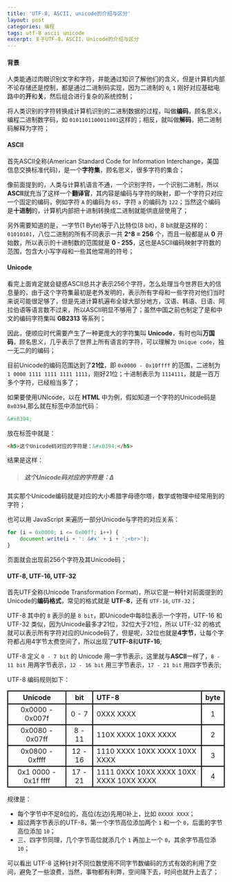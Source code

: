 ```yaml
---
title: 'UTF-8, ASCII, unicode的介绍与区分'
layout: post
categories: 编程
tags: utf-8 ascii unicode
excerpt: 关于UTF-8，ASCII，Unicode的介绍与区分
---
```

#### 背景

人类能通过肉眼识别文字和字符，并能通过知识了解他们的含义，但是计算机内部不论存储还是控制，都是通过二进制码实现，因为二进制的 `0`, `1` 刚好对应基础电路中的**开**和**关**，然后组合进行复杂的系统控制；

将人类识别的字符转换成计算机识别的二进制数据的过程，叫做**编码**，顾名思义，编程二进制数字码，如 `0101101100011001`这样的；相反，就叫做**解码**，把二进制码解释为字符；

#### ASCII

首先ASCII全称(American Standard Code for Information Interchange，美国信息交换标准代码)，是一个**字符集**，顾名思义，很多字符的集合；

像前面提到的，人类与计算机语言不通，一个识别字符，一个识别二进制，所以**ASCII**就充当了这样一个**翻译官**，其内容是编码与字符的映射，即一个字符只对应一个固定的编码，例如字符 `A` 的编码为 `65`，字符 `a` 的编码为 `122`；当然这个编码是**十进制**的，计算机内部把十进制转换成二进制就能供底层使用了；

另外需要知道的是，一字节(1 Byte)等于八比特位(8 bit)，8 bit就是这样的：`01010101`，八位二进制的所有不同表示一共 **2^8 = 256** 个，而且一般都是从 **0** 开始数，所以表示的十进制数的范围就是 **0 - 255**，这也是ASCII编码映射字符数的范围，包含大小写字母和一些其他常用的符号；

#### Unicode

看完上面肯定就会疑惑ASCII总共才表示256个字符，怎么处理当今世界巨大的信息量的，由于这个字符集最初是老外发明的，表示所有字母和一些字符对他们当时来说可能很足够了，但是先进计算机遍布全球大部分地方，汉语、韩语、日语、阿拉伯语等语言数不过来，所以ASCII明显不够用了；虽然中国之前也制定了是和中文的编码字符集叫 **GB2313** 等系列；

因此，便顺应时代需要产生了一种更庞大的字符集叫 **Unicode**，有时也叫**万国码**，顾名思义，几乎表示了世界上所有语言的字符，可以理解为 `Unique code`，独一无二的的编码；

目前Unicode的编码范围达到了**21位**，即 `0x0000 - 0x10ffff` 的范围，二进制为 `1 0000 1111 1111 1111 1111`，刚好21位；十进制表示为 `1114111`，就是一百万多个字符，已经相当多了；

如果要使用UNIcode，以在 **HTML** 中为例，假如知道一个字符的Unicode码是 `0x0394`,那么就在标签中添加代码：
```html
&#x0394;
```

放在标签中就是：
```html
<h5>这个Unicode码对应的字符是：&#x0394;</h5>
```

结果是这样：

> <h5>这个Unicode码对应的字符是：&#x0394;</h5>

其实那个Unicode编码就是对应的大小希腊字母德尔塔，数学或物理中经常用到的字符；

也可以用 JavaScript 来遍历一部分Unicode与字符的对应关系：
```js
for (i = 0x0000; i <= 0x00ff; i++) {
    document.write(i + ': &#x' + i + ';<br>');
}
```

页面就会出现前256个字符及其Unicode码；

#### UTF-8, UTF-16, UTF-32

首先UTF全称(Unicode Transformation Format)，所以它是一种针对前面提到的Unicode的**编码格式**，常见的格式就是 **UTF-8**，还有 `UTF-16`, `UTF-32`；

UTF-8 其中的 `8` 表示的是 `8 bit`，即Unicode中每8位表示一个字符，UTF-16 和 UTF-32 类似，因为Unicode最多才21位，32位大于21位，所以 UTF-32 的格式就可以表示所有字符对应的Unicode码了，但是呢，32位也就是**4字节**，让每个字符都占用4字节太费空间了，所以出现了**UTF-8**和**UTF-16**;

UTF-8 定义 `0 - 7 bit` 的 Unicode 用一字节表示，这里就与**ASCII**一样了，`8 - 11 bit` 用两字节表示，`12 - 16 bit` 用三字节表示，`17 - 21 bit` 用四字节表示; 

UTF-8 编码规则如下：
<style>
table th, table td {
    border: 2px solid black;
}
</style>
|     Unicode     |   bit  |   UTF-8   |   byte   |
|:---------------:|:------:|:----------|:--------:|
| 0x0000 - 0x007f | 0 - 7  | 0XXX XXXX |     1    |
| 0x0080 - 0x07ff | 8 - 11 | 110X XXXX 10XX XXXX |  2 |
| 0x0800 - 0xffff | 12 - 16 | 1110 XXXX 10XX XXXX 10XX XXXX |  3  |
|0x1 0000 - 0x1f ffff|17 - 21|1111 0XXX 10XX XXXX 10XX XXXX 10XX XXXX|4|

规律是：
- 每个字节中不足8位的，高位(左边)先用0补上，比如 `0XXXX XXXX`；
- 超过两字节表示的UTF-8，第一个字节高位添加两个 `1` 和一个 `0`，后面的字节高位添加 `10`；
- 三、四字节同理，几个字节高位就添几个 `1` 再加上一个 `0`，其余字节高位添 `10`；

可以看出 UTF-8 这种针对不同位数使用不同字节数编码的方式有效的利用了空间，避免了一些浪费，当然，事物都有利弊，空间降下去，时间也就升上去了；